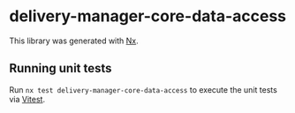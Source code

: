 # delivery-manager-core-data-access

This library was generated with [Nx](https://nx.dev).

## Running unit tests

Run `nx test delivery-manager-core-data-access` to execute the unit tests via [Vitest](https://vitest.dev/).
